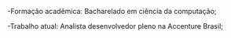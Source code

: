 -Formação acadêmica:
  Bacharelado em ciência da computação;

-Trabalho atual:
  Analista desenvolvedor pleno na Accenture Brasil;
